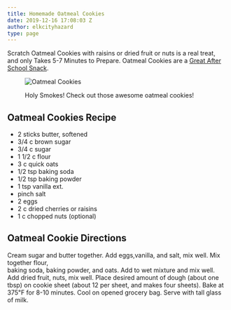```yaml
---
title: Homemade Oatmeal Cookies
date: 2019-12-16 17:08:03 Z
author: elkcityhazard
type: page
---
```


Scratch Oatmeal Cookies with raisins or dried fruit or nuts is a real treat, and only Takes 5-7 Minutes to Prepare. Oatmeal Cookies are a <a href="/wordpress/kids-corner-recipes/" rel="noopener noreferrer" target="_blank">Great After School Snack</a>.<figure> 

![Oatmeal Cookies][1] <figcaption>Holy Smokes! Check out those awesome oatmeal cookies!</figcaption></figure> 

## Oatmeal Cookies Recipe

  * 2 sticks butter, softened
  * 3/4 c brown sugar
  * 3/4 c sugar
  * 1 1/2 c flour
  * 3 c quick oats
  * 1/2 tsp baking soda
  * 1/2 tsp baking powder
  * 1 tsp vanilla ext.
  * pinch salt
  * 2 eggs
  * 2 c dried cherries or raisins
  * 1 c chopped nuts (optional)

## Oatmeal Cookie Directions

Cream sugar and butter together. Add eggs,vanilla, and salt, mix well. Mix together flour,  
baking soda, baking powder, and oats. Add to wet mixture and mix well. Add dried fruit, nuts, mix well. Place desired amount of dough (about one tbsp) on cookie sheet (about 12 per sheet, and makes four sheets). Bake at 375&#8457; for 8-10 minutes. Cool on opened grocery bag. Serve with tall glass of milk.

 [1]: http://www.quick-e-recipes.com/sitebuildercontent/sitebuilderpictures/IMG_0789_1024.jpg
